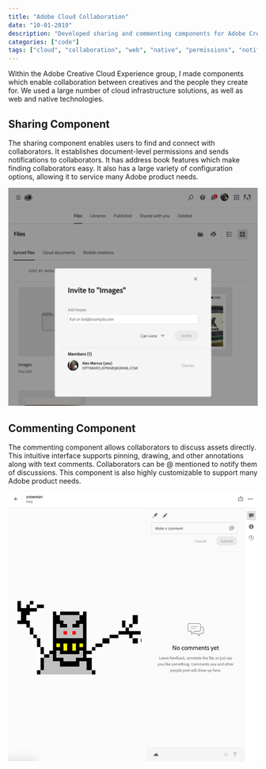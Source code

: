 ```yaml
---
title: "Adobe Cloud Collaboration"
date: "10-01-2019"
description: "Developed sharing and commenting components for Adobe Creative Cloud to facilitate collaboration."
categories: ["code"]
tags: ["cloud", "collaboration", "web", "native", "permissions", "notifications"]
---
```


Within the Adobe Creative Cloud Experience group, I made components which enable collaboration between creatives and the people they create for. We used a large number of cloud infrastructure solutions, as well as web and native technologies.

## Sharing Component
The sharing component enables users to find and connect with collaborators.  It establishes document-level permissions and sends notifications to collaborators.  It has address book features which make finding collaborators easy.  It also has a large variety of configuration options, allowing it to service many Adobe product needs.

![Adobe sharing component screenshot](./assets/adobe-sharing.png)

## Commenting Component
The commenting component allows collaborators to discuss assets directly.  This intuitive interface supports pinning, drawing, and other annotations along with text comments.  Collaborators can be @ mentioned to notify them of discussions.  This component is also highly customizable to support many Adobe product needs.

![Adobe commenting component screenshot](./assets/adobe-commenting.png)